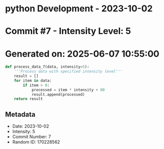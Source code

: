 ﻿# python Development - 2023-10-02
# Commit #7 - Intensity Level: 5
# Generated on: 2025-06-07 10:55:00
```python
def process_data_7(data, intensity=5):
    '''Process data with specified intensity level'''
    result = []
    for item in data:
        if item > 0:
            processed = item * intensity + 80
            result.append(processed)
    return result
```
## Metadata
- Date: 2023-10-02
- Intensity: 5
- Commit Number: 7
- Random ID: 170228562
